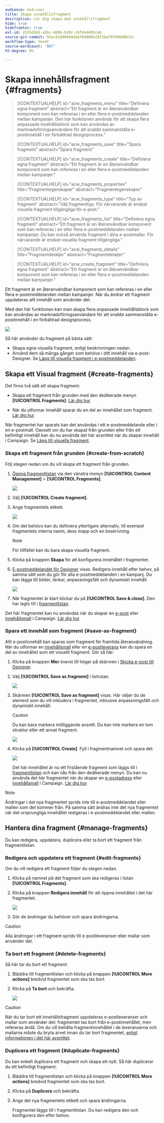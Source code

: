 ```yaml
---
audience: end-user
title: Skapa innehållsfragment
description: Lär dig skapa med innehållsfragment
hide: true
hidefromtoc: true
exl-id: d155d102-a5bc-4b9b-b29c-24fde4d95ceb
source-git-commit: 93ac61808049da6f0d800a19f2baf97946d8612c
workflow-type: tm+mt
source-wordcount: '867'
ht-degree: 0%

---
```


# Skapa innehållsfragment {#fragments}


>[!CONTEXTUALHELP]
>id="acw_fragments_menu"
>title="Definiera egna fragment"
>abstract="Ett fragment är en återanvändbar komponent som kan refereras i en eller flera e-postmeddelanden mellan kampanjer. Den här funktionen används för att skapa flera anpassade innehållsblock som kan användas av marknadsföringsanvändare för att snabbt sammanställa e-postinnehåll i en förbättrad designprocess."

>[!CONTEXTUALHELP]
>id="acw_fragments_save"
>title="Spara fragment"
>abstract="Spara fragment"

>[!CONTEXTUALHELP]
>id="acw_fragments_create"
>title="Definiera egna fragment"
>abstract="Ett fragment är en återanvändbar komponent som kan refereras i en eller flera e-postmeddelanden mellan kampanjer."

>[!CONTEXTUALHELP]
>id="acw_fragments_properties"
>title="Fragmentegenskaper"
>abstract="Fragmentegenskaper"

>[!CONTEXTUALHELP]
>id="acw_fragments_type"
>title="Typ av fragment"
>abstract="Välj fragmenttyp. För närvarande är endast visuella fragment tillgängliga för e-post."

>[!CONTEXTUALHELP]
>id="acw_fragments_list"
>title="Definiera egna fragment"
>abstract="Ett fragment är en återanvändbar komponent som kan refereras i en eller flera e-postmeddelanden mellan kampanjer. Du kan också använda fragment i dina e-postmallar. För närvarande är endast visuella fragment tillgängliga."

>[!CONTEXTUALHELP]
>id="acw_fragments_details"
>title="Fragmentdetaljer"
>abstract="Fragmentdetaljer"

>[!CONTEXTUALHELP]
>id="acw_create_fragment"
>title="Definiera egna fragment"
>abstract="Ett fragment är en återanvändbar komponent som kan refereras i en eller flera e-postmeddelanden mellan kampanjer."

Ett fragment är en återanvändbar komponent som kan refereras i en eller flera e-postmeddelanden mellan kampanjer. När du ändrar ett fragment uppdateras allt innehåll som använder det.

Med den här funktionen kan man skapa flera anpassade innehållsblock som kan användas av marknadsföringsanvändare för att snabbt sammanställa e-postinnehåll i en förbättrad designprocess.

![](assets/fragments.gif)


Så här använder du fragment på bästa sätt:

* Skapa egna visuella fragment, enligt beskrivningen nedan.
* Använd dem så många gånger som behövs i ditt innehåll via e-post-Designer. Se [Lägg till visuella fragment i e-postmeddelanden](../email/use-visual-fragments.md).

## Skapa ett Visual fragment {#create-fragments}

Det finns två sätt att skapa fragment:

* Skapa ett fragment från grunden med den dedikerade menyn **[!UICONTROL Fragments]**. [Lär dig hur](#create-from-scratch)

* När du utformar innehåll sparar du en del av innehållet som fragment. [Lär dig hur](#save-as-fragment)

När fragmentet har sparats kan det användas i ett e-postmeddelande eller i en e-postmall. Oavsett om du har skapat från grunden eller från ett befintligt innehåll kan du nu använda det här avsnittet när du skapar innehåll i Campaign. Se [Lägg till visuella fragment](../email/use-visual-fragments.md).

### Skapa ett fragment från grunden {#create-from-scratch}

Följ stegen nedan om du vill skapa ett fragment från grunden.

1. [Öppna fragmentlistan](#access-manage-fragments) via den vänstra menyn **[!UICONTROL Content Management]** > **[!UICONTROL Fragments]**.

   ![](assets/fragments-list.png)

1. Välj **[!UICONTROL Create fragment]**.

1. Ange fragmentets etikett.

   ![](assets/fragment-create.png)

1. Om det behövs kan du definiera ytterligare alternativ, till exempel fragmentets interna namn, dess mapp och en beskrivning.

   >[!NOTE]
   >
   >För tillfället kan du bara skapa visuella fragment.

1. Klicka på knappen **Skapa** för att konfigurera innehållet i fragmentet.

1. [E-postmeddelandet för Designer](../email/get-started-email-designer.md) visas. Redigera innehåll efter behov, på samma sätt som du gör för alla e-postmeddelanden i en kampanj. Du kan lägga till bilder, länkar, anpassningsfält och dynamiskt innehåll.

   ![](assets/fragment-designer.png)

1. När fragmentet är klart klickar du på **[!UICONTROL Save & close]**. Den har lagts till i [fragmentlistan](#access-manage-fragments).

Det här fragmentet kan nu användas när du skapar en [e-post](../email/get-started-email-designer.md) eller [innehållsmall](use-email-templates.md) i Campaign. [Lär dig hur](../email/use-visual-fragments.md)


### Spara ett innehåll som fragment {#save-as-fragment}

Allt e-postinnehåll kan sparas som fragment för framtida återanvändning. När du utformar en [innehållsmall](use-email-templates.md) eller en [e-postleverans](../email/get-started-email-designer.md) kan du spara en del av innehållet som ett visuellt fragment. Gör så här:

1. Klicka på knappen **Mer** överst till höger på skärmen i [Skicka e-post till Designer](../email/get-started-email-designer.md).

1. Välj **[!UICONTROL Save as fragment]** i listrutan.

   ![](assets/fragment-save-as.png)

1. Skärmen **[!UICONTROL Save as fragment]** visas. Här väljer du de element som du vill inkludera i fragmentet, inklusive anpassningsfält och dynamiskt innehåll.

   >[!CAUTION]
   >
   >Du kan bara markera intilliggande avsnitt. Du kan inte markera en tom struktur eller ett annat fragment.

   ![](assets/fragment-save-as-screen.png)

1. Klicka på **[!UICONTROL Create]**. Fyll i fragmentnamnet och spara det.

   ![](assets/fragment-save-confirm.png)

   Det här innehållet är nu ett fristående fragment som läggs till i [fragmentlistan](#manage-fragments) och kan nås från den dedikerade menyn. Du kan nu använda det här fragmentet när du skapar en [e-postadress](../email/get-started-email-designer.md) eller [innehållsmall](use-email-templates.md) i Campaign. [Lär dig hur](../email/use-visual-fragments.md)

>[!NOTE]
>
>Ändringar i det nya fragmentet sprids inte till e-postmeddelandet eller mallen som det kommer från. På samma sätt ändras inte det nya fragmentet när det ursprungliga innehållet redigeras i e-postmeddelandet eller mallen.

## Hantera dina fragment {#manage-fragments}

Du kan redigera, uppdatera, duplicera eller ta bort ett fragment från fragmentlistan.

### Redigera och uppdatera ett fragment {#edit-fragments}

Om du vill redigera ett fragment följer du stegen nedan.

1. Klicka på namnet på det fragment som ska redigeras i listan **[!UICONTROL Fragments]**.
1. Klicka på knappen **Redigera innehåll** för att öppna innehållet i det här fragmentet.

   ![](assets/fragment-edit-content.png)

1. Gör de ändringar du behöver och spara ändringarna.

>[!CAUTION]
>
>Alla ändringar i ett fragment sprids till e-postleveranser eller mallar som använder det.


### Ta bort ett fragment {#delete-fragments}

Så här tar du bort ett fragment:

1. Bläddra till fragmentlistan och klicka på knappen **[!UICONTROL More actions]** bredvid fragmentet som ska tas bort.
1. Klicka på **Ta bort** och bekräfta.

   ![](assets/fragment-list-more-actions.png)

>[!CAUTION]
>
>När du tar bort ett innehållsfragment uppdateras e-postleveranser och mallar som använder det: fragmentet tas bort från e-postinnehållet, men refereras ändå. Om du vill behålla fragmentinnehållet i de leveranserna och mallarna måste du bryta arvet innan du tar bort fragmentet, [enligt informationen i det här avsnittet](use-visual-fragments.md#break-inheritance).
>

### Duplicera ett fragment {#duplicate-fragments}

Du kan enkelt duplicera ett fragment och skapa ett nytt. Så här duplicerar du ett befintligt fragment:

1. Bläddra till fragmentlistan och klicka på knappen **[!UICONTROL More actions]** bredvid fragmentet som ska tas bort.
1. Klicka på **Duplicera** och bekräfta.
1. Ange det nya fragmentets etikett och spara ändringarna.

   Fragmentet läggs till i fragmentlistan. Du kan redigera den och konfigurera den efter behov.
